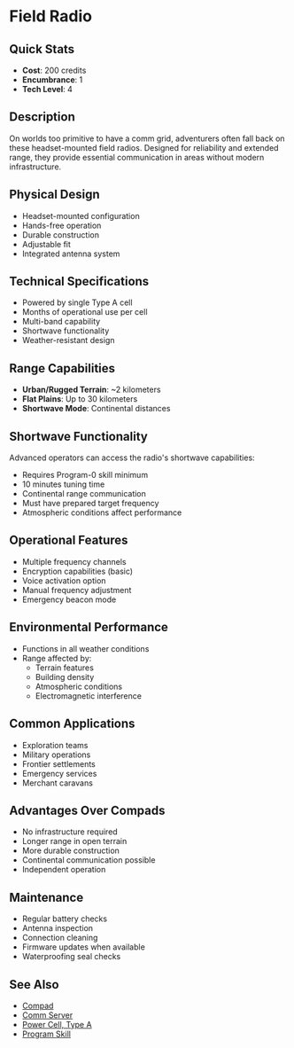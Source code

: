 # Field Radio

## Quick Stats
- **Cost**: 200 credits
- **Encumbrance**: 1
- **Tech Level**: 4

## Description
On worlds too primitive to have a comm grid, adventurers often fall back on these headset-mounted field radios. Designed for reliability and extended range, they provide essential communication in areas without modern infrastructure.

## Physical Design
- Headset-mounted configuration
- Hands-free operation
- Durable construction
- Adjustable fit
- Integrated antenna system

## Technical Specifications
- Powered by single Type A cell
- Months of operational use per cell
- Multi-band capability
- Shortwave functionality
- Weather-resistant design

## Range Capabilities
- **Urban/Rugged Terrain**: ~2 kilometers
- **Flat Plains**: Up to 30 kilometers
- **Shortwave Mode**: Continental distances

## Shortwave Functionality
Advanced operators can access the radio's shortwave capabilities:
- Requires Program-0 skill minimum
- 10 minutes tuning time
- Continental range communication
- Must have prepared target frequency
- Atmospheric conditions affect performance

## Operational Features
- Multiple frequency channels
- Encryption capabilities (basic)
- Voice activation option
- Manual frequency adjustment
- Emergency beacon mode

## Environmental Performance
- Functions in all weather conditions
- Range affected by:
  - Terrain features
  - Building density
  - Atmospheric conditions
  - Electromagnetic interference

## Common Applications
- Exploration teams
- Military operations
- Frontier settlements
- Emergency services
- Merchant caravans

## Advantages Over Compads
- No infrastructure required
- Longer range in open terrain
- More durable construction
- Continental communication possible
- Independent operation

## Maintenance
- Regular battery checks
- Antenna inspection
- Connection cleaning
- Firmware updates when available
- Waterproofing seal checks

## See Also
- [Compad](compad.md)
- [Comm Server](comm-server.md)
- [Power Cell, Type A](../ammo-power/power-cell-type-a.md)
- [Program Skill](../../../character-creation/skills/program.md)